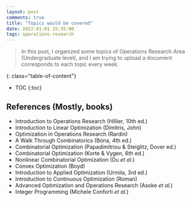 ```yaml
---
layout: post
comments: true
title: "Topics would be covered"
date: 2022-01-01 15:35:00
tags: operations-research
---
```


> In this post, I organized some topics of Operations Research Area (Undergraduate level), and I am trying to upload a document corresponds to each topic every week.  


<!--more-->

{: class="table-of-content"}
* TOC
{:toc}

## References (Mostly, books)

* Introduction to Operations Research (Hillier, 10th ed.)
* Introduction to Linear Optimization (Dimitris, John)
* Optimization in Operations Research (Rardin)
* A Walk Through Combinatorics (Bóna, 4th ed.)
* Combinatorial Optimization (Papadimitriou & Steiglitz, Dover ed.)
* Combinatorial Optimization (Korte & Vygen, 6th ed.)
* Nonlinear Combinatorial Optimization (Du _et al._) 
* Convex Optimization (Boyd)
* Introduction to Applied Optimization (Urmila, 3rd ed.)
* Introduction to Continuous Optimization (Roman)
* Advanced Optimization and Operations Research (Asoke _et al._)
* Integer Programming (Michele Conforti _et al._)
